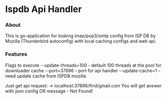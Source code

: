 # Ispdb Api Handler

### About
This is go-application for looking imap/pop3/smtp config from ISP DB by Mozilla (Thunderbird autoconfig) with local caching configs and web api.

### Features

Flags to execute
--update-threads=100 - default 100 threads at the pool for downloader cache
--port=37896 - port for api handler
--update-cache=1 - need update cache from ISPDB mozilla

Just get api request:
-> localhost:37896/find/gmail.com
You will get answer with json config OR message - Not Found!

